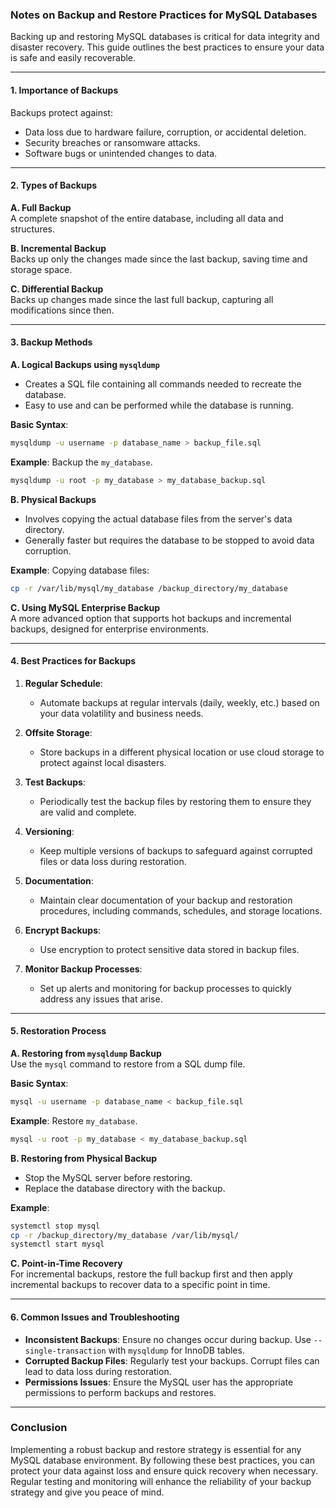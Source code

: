 ### Notes on Backup and Restore Practices for MySQL Databases

Backing up and restoring MySQL databases is critical for data integrity and disaster recovery. This guide outlines the best practices to ensure your data is safe and easily recoverable.

---

#### 1. **Importance of Backups**

Backups protect against:
- Data loss due to hardware failure, corruption, or accidental deletion.
- Security breaches or ransomware attacks.
- Software bugs or unintended changes to data.

---

#### 2. **Types of Backups**

**A. Full Backup**  
A complete snapshot of the entire database, including all data and structures.

**B. Incremental Backup**  
Backs up only the changes made since the last backup, saving time and storage space.

**C. Differential Backup**  
Backs up changes made since the last full backup, capturing all modifications since then.

---

#### 3. **Backup Methods**

**A. Logical Backups using `mysqldump`**  
- Creates a SQL file containing all commands needed to recreate the database.
- Easy to use and can be performed while the database is running.

**Basic Syntax**:

```bash
mysqldump -u username -p database_name > backup_file.sql
```

**Example**: Backup the `my_database`.

```bash
mysqldump -u root -p my_database > my_database_backup.sql
```

**B. Physical Backups**  
- Involves copying the actual database files from the server's data directory.
- Generally faster but requires the database to be stopped to avoid data corruption.

**Example**: Copying database files:

```bash
cp -r /var/lib/mysql/my_database /backup_directory/my_database
```

**C. Using MySQL Enterprise Backup**  
A more advanced option that supports hot backups and incremental backups, designed for enterprise environments.

---

#### 4. **Best Practices for Backups**

1. **Regular Schedule**:  
   - Automate backups at regular intervals (daily, weekly, etc.) based on your data volatility and business needs.

2. **Offsite Storage**:  
   - Store backups in a different physical location or use cloud storage to protect against local disasters.

3. **Test Backups**:  
   - Periodically test the backup files by restoring them to ensure they are valid and complete.

4. **Versioning**:  
   - Keep multiple versions of backups to safeguard against corrupted files or data loss during restoration.

5. **Documentation**:  
   - Maintain clear documentation of your backup and restoration procedures, including commands, schedules, and storage locations.

6. **Encrypt Backups**:  
   - Use encryption to protect sensitive data stored in backup files.

7. **Monitor Backup Processes**:  
   - Set up alerts and monitoring for backup processes to quickly address any issues that arise.

---

#### 5. **Restoration Process**

**A. Restoring from `mysqldump` Backup**  
Use the `mysql` command to restore from a SQL dump file.

**Basic Syntax**:

```bash
mysql -u username -p database_name < backup_file.sql
```

**Example**: Restore `my_database`.

```bash
mysql -u root -p my_database < my_database_backup.sql
```

**B. Restoring from Physical Backup**  
- Stop the MySQL server before restoring.
- Replace the database directory with the backup.

**Example**:

```bash
systemctl stop mysql
cp -r /backup_directory/my_database /var/lib/mysql/
systemctl start mysql
```

**C. Point-in-Time Recovery**  
For incremental backups, restore the full backup first and then apply incremental backups to recover data to a specific point in time.

---

#### 6. **Common Issues and Troubleshooting**

- **Inconsistent Backups**: Ensure no changes occur during backup. Use `--single-transaction` with `mysqldump` for InnoDB tables.
- **Corrupted Backup Files**: Regularly test your backups. Corrupt files can lead to data loss during restoration.
- **Permissions Issues**: Ensure the MySQL user has the appropriate permissions to perform backups and restores.

---

### Conclusion

Implementing a robust backup and restore strategy is essential for any MySQL database environment. By following these best practices, you can protect your data against loss and ensure quick recovery when necessary. Regular testing and monitoring will enhance the reliability of your backup strategy and give you peace of mind.